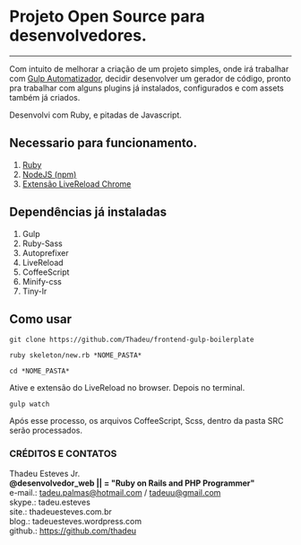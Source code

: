 # Projeto Open Source para desenvolvedores.
***
Com intuito de melhorar a criação de um projeto simples, onde irá trabalhar com <a href="http://gulpjs.com">Gulp Automatizador</a>, decidir desenvolver um gerador de código, pronto pra trabalhar com alguns plugins já instalados, configurados e com assets também já criados.

Desenvolvi com Ruby, e pitadas de Javascript.

## Necessario para funcionamento.
<ol>
  <li><a href="https://rvm.io">Ruby</a></li>
  <li><a href="http://nodejs.org/download">NodeJS (npm)</a></li>
  <li><a href="http://livereload.com/extensions/">Extensão LiveReload Chrome</a></li>
</ol>

## Dependências já instaladas
<ol>
  <li>Gulp</li>
	<li>Ruby-Sass</li>
	<li>Autoprefixer</li>
	<li>LiveReload</li>
  <li>CoffeeScript</li>
	<li>Minify-css</li>
	<li>Tiny-lr</li>
</ol>

## Como usar

```
git clone https://github.com/Thadeu/frontend-gulp-boilerplate
```

```
ruby skeleton/new.rb *NOME_PASTA*
```

```
cd *NOME_PASTA*
```

Ative e extensão do LiveReload no browser.
Depois no terminal.

```
gulp watch
```

Após esse processo, os arquivos CoffeeScript, Scss, dentro da pasta SRC serão processados.


### CRÉDITOS E CONTATOS
Thadeu Esteves Jr.<br>
**@desenvolvedor_web || =  "Ruby on Rails and PHP Programmer"<br>**
e-mail.: tadeu.palmas@hotmail.com / tadeuu@gmail.com<br>
skype.: tadeu.esteves<br>
site.: thadeuesteves.com.br<br>
blog.: tadeuesteves.wordpress.com<br>
github.: https://github.com/thadeu<br>
